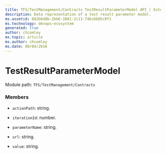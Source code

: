 ```yaml
---
title: TFS/TestManagement/Contracts TestResultParameterModel API | Extensions for Azure DevOps Services
description: Data representation of a test result parameter model.
ms.assetid: 682b6d8b-2bb6-2881-2c11-74bc6b85c0f1
ms.technology: devops-ecosystem
generated: true
author: chcomley
ms.topic: article
ms.author: chcomley
ms.date: 08/04/2016
---
```


# TestResultParameterModel

Module path: `TFS/TestManagement/Contracts`

### Members

* `actionPath`: string.

* `iterationId`: number.

* `parameterName`: string.

* `url`: string.

* `value`: string.
